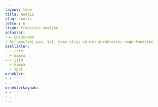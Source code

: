 ```yaml
---
layout: term
title: analiz
slug: analiz
letter: A
lisan: Fransızca analyse
anlamlar:
- ► çözümleme
- Bir maçtaki pas, şut, köşe atışı vb.nin yüzdelerini değerlendirme
ozellikler:
- - isim
  - kimya
- - isim
  - kimya
  - spor
ornekler:
- - ''
- - ''
orneklerkaynak:
- - ''
- - ''
---
```

